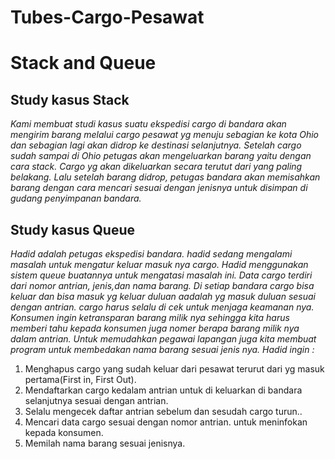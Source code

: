 # Tubes-Cargo-Pesawat
# Stack and Queue
## Study kasus Stack 
*Kami membuat studi kasus suatu ekspedisi cargo di bandara akan mengirim barang melalui cargo pesawat yg menuju sebagian ke kota Ohio dan sebagian lagi akan didrop ke destinasi selanjutnya. 
Setelah cargo sudah sampai di Ohio petugas akan mengeluarkan barang yaitu dengan cara stack. Cargo yg akan dikeluarkan secara terutut dari yang paling belakang. 
Lalu setelah barang didrop, petugas bandara akan memisahkan barang dengan cara mencari sesuai dengan jenisnya untuk disimpan di gudang penyimpanan bandara.*
## Study kasus Queue
*Hadid adalah petugas ekspedisi bandara. hadid sedang mengalami masalah untuk mengatur keluar masuk nya cargo. Hadid menggunakan sistem queue buatannya untuk mengatasi masalah ini. Data cargo terdiri dari nomor antrian, jenis,dan nama barang. Di setiap bandara cargo bisa keluar dan bisa masuk yg keluar duluan aadalah yg masuk duluan sesuai dengan antrian. cargo harus selalu di cek untuk menjaga keamanan nya. Konsumen ingin ketransparan barang milik nya sehingga kita harus memberi tahu kepada konsumen juga nomer berapa barang milik nya dalam antrian. Untuk memudahkan pegawai lapangan juga kita membuat program untuk membedakan nama barang sesuai jenis nya.
Hadid ingin :*
1. Menghapus cargo yang sudah keluar dari pesawat terurut dari yg masuk pertama(First in, First Out).
2. Mendaftarkan cargo kedalam antrian untuk di keluarkan di bandara selanjutnya sesuai dengan antrian.
3. Selalu mengecek daftar antrian sebelum dan sesudah cargo turun..
4. Mencari data cargo sesuai dengan nomor antrian. untuk meninfokan kepada konsumen.
5. Memilah nama barang sesuai jenisnya.


